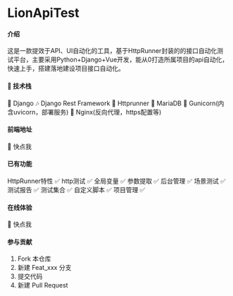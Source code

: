 # LionApiTest

#### 介绍
这是一款提效于API、UI自动化的工具，基于HttpRunner封装的的接口自动化测试平台，主要采用Python+Django+Vue开发，能从0打造所属项目的api自动化，快速上手，搭建落地建设项目接口自动化。

#### 🎉 技术栈
 🎨 Django
 🎶 Django Rest Framework
 🎉 Httprunner
 🎃 MariaDB
 🏐 Gunicorn(内含uvicorn，部署服务)
 🎲 Nginx(反向代理，https配置等)

#### 前端地址
🎁 快点我

#### 已有功能

HttpRunner特性	✅
http测试	✅
全局变量	✅
参数提取	✅
后台管理	✅
场景测试	✅
测试报告	✅
测试集合	✅
自定义脚本	✅
项目管理 	✅

#### 在线体验
🎁 快点我

#### 参与贡献

1.  Fork 本仓库
2.  新建 Feat_xxx 分支
3.  提交代码
4.  新建 Pull Request
